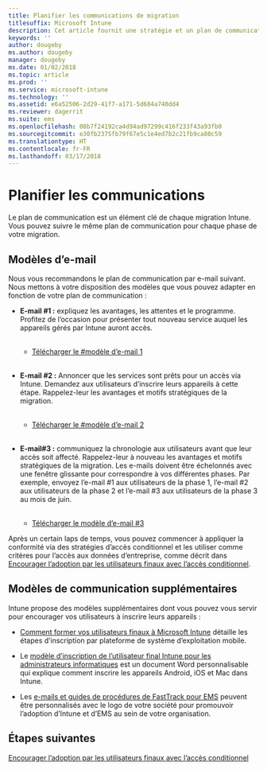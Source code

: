 ```yaml
---
title: Planifier les communications de migration
titlesuffix: Microsoft Intune
description: Cet article fournit une stratégie et un plan de communication de migration lorsque vous effectuez une migration vers Microsoft Intune.
keywords: ''
author: dougeby
ms.author: dougeby
manager: dougeby
ms.date: 01/02/2018
ms.topic: article
ms.prod: ''
ms.service: microsoft-intune
ms.technology: ''
ms.assetid: e6a52506-2d29-41f7-a171-5d684a740dd4
ms.reviewer: dagerrit
ms.suite: ems
ms.openlocfilehash: 08b7f24192ca4d94ad97299c416f233f43a93fb0
ms.sourcegitcommit: e30fb2375fb79f67e5c1e4ed7b2c21fb9ca80c59
ms.translationtype: HT
ms.contentlocale: fr-FR
ms.lasthandoff: 03/17/2018
---
```

# <a name="plan-communications"></a>Planifier les communications

Le plan de communication est un élément clé de chaque migration Intune. Vous pouvez suivre le même plan de communication pour chaque phase de votre migration.

## <a name="email-templates"></a>Modèles d’e-mail

Nous vous recommandons le plan de communication par e-mail suivant. Nous mettons à votre disposition des modèles que vous pouvez adapter en fonction de votre plan de communication :

-   **E-mail \#1 :** expliquez les avantages, les attentes et le programme. Profitez de l’occasion pour présenter tout nouveau service auquel les appareils gérés par Intune auront accès.<br/><br/>


    -   [Télécharger le \#modèle d’e-mail 1](https://gallery.technet.microsoft.com/Intune-migration-guide-end-e3209b35)
<br></br>

-   **E-mail \#2 :** Annoncer que les services sont prêts pour un accès via Intune. Demandez aux utilisateurs d’inscrire leurs appareils à cette étape. Rappelez-leur les avantages et motifs stratégiques de la migration.<br/><br/>


    -   [Télécharger le \#modèle d’e-mail 2](https://gallery.technet.microsoft.com/Intune-migration-guide-end-a9d25eb5)
<br></br>

-   **E-mail\#3 :** communiquez la chronologie aux utilisateurs avant que leur accès soit affecté. Rappelez-leur à nouveau les avantages et motifs stratégiques de la migration. Les e-mails doivent être échelonnés avec une fenêtre glissante pour correspondre à vos différentes phases. Par exemple, envoyez l’e-mail \#1 aux utilisateurs de la phase 1, l’e-mail \#2 aux utilisateurs de la phase 2 et l’e-mail \#3 aux utilisateurs de la phase 3 au mois de juin.<br/><br/>

    -   [Télécharger le modèle d’e-mail \#3](https://gallery.technet.microsoft.com/Intune-migration-guide-end-831521b5)

Après un certain laps de temps, vous pouvez commencer à appliquer la conformité via des stratégies d’accès conditionnel et les utiliser comme critères pour l’accès aux données d’entreprise, comme décrit dans [Encourager l’adoption par les utilisateurs finaux avec l’accès conditionnel](migration-guide-drive-adoption.md).

## <a name="additional-communication-templates"></a>Modèles de communication supplémentaires

Intune propose des modèles supplémentaires dont vous pouvez vous servir pour encourager vos utilisateurs à inscrire leurs appareils :

-   [Comment former vos utilisateurs finaux à Microsoft Intune](end-user-educate.md) détaille les étapes d’inscription par plateforme de système d’exploitation mobile.

-   Le [modèle d’inscription de l’utilisateur final Intune pour les administrateurs informatiques](https://gallery.technet.microsoft.com/End-user-Intune-enrollment-55dfd64a) est un document Word personnalisable qui explique comment inscrire les appareils Android, iOS et Mac dans Intune.

-   Les [e-mails et guides de procédures de FastTrack pour EMS](https://gallery.technet.microsoft.com/FastTrack-for-EMS-How-To-f170da4c) peuvent être personnalisés avec le logo de votre société pour promouvoir l’adoption d’Intune et d’EMS au sein de votre organisation.

## <a name="next-steps"></a>Étapes suivantes

[Encourager l’adoption par les utilisateurs finaux avec l’accès conditionnel](migration-guide-drive-adoption.md)
